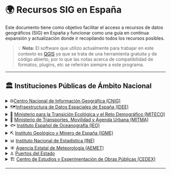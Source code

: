 # 🌍 Recursos SIG en España

Este documento tiene como objetivo facilitar el acceso a recursos de datos geográficos (SIG) en España y funcionar como una guía en continua expansión y actualización donde ir recopilando todos los recursos posibles.

> 💡 **Nota:** El software que utilizo actualmente para trabajar en este contexto es [QGIS](https://www.qgis.org/) ya que se trata de una herramienta gratuita y de código abierto, por lo que las notas acerca de compatibilidad de formatos, plugins, etc se referirán siempre a este programa.

---

## 🏛️ Instituciones Públicas de Ámbito Nacional

<!-- CNIG -->
<details>
<summary>🌐<a href="https://www.cnig.es/">Centro Nacional de Información Geográfica (CNIG)</a></summary>

El CNIG, o Instituto Geográfico Nacional, es un organismo encargado de la producción, actualización y distribución de cartografía oficial en España.

En su centro de [descargas](https://centrodedescargas.cnig.es/CentroDescargas/index.jsp) podemos acceder a sus bases cartográficas y diferentes mapas creados con dichos datos.

Así mismo, el sitio web cuenta con una sección dedicada a la [formación](https://cursos.cnig.es/) en entorno SIG, entre los cuales encontramos una serie de cursos abiertos y gratuitos.
</details>

<!-- IDEE -->
<details>
<summary>🗺️<a href="https://www.idee.es/">Infraestructura de Datos Espaciales de España (IDEE)</a></summary>

Plataforma que integra y distribuye datos espaciales procedentes de diversas fuentes oficiales en España.

Podemos acceder al [catálogo](https://www.idee.es/csw-inspire-idee/srv/eng/catalog.search#/home) de datos y servicios para explorar los diferentes conjuntos de datos, permitiéndonos organizarlos según la temática y la institución de origen.

Así mismo dispone de un [portal](https://www.idee.es/web/idee/centros-de-descarga/estatal) de descargas con links a los catálogos SIG de otras instituciones y ministerios de ámbito nacional, autonómico y local.
</details>

<!-- MITECO -->
<details>
<summary>🌳 <a href="https://www.miteco.gob.es/">Ministerio para la Transición Ecológica y el Reto Demográfico (MITECO)</a></summary>

MITECO gestiona datos sobre medio ambiente, biodiversidad y recursos hídricos en España.

Cuenta con una sección de [SIG](https://www.miteco.gob.es/es/cartografia-y-sig.html) desde la que podemos acceder a los diferentes recursos y servicios del portal.

En [Descargas](https://www.miteco.gob.es/es/cartografia-y-sig/ide/descargas/agua.html) tendremos acceso a las diferentes áreas de actividad en las que se organiza la información geográfica disponible. Estas son:

- 💧 [Agua](https://www.miteco.gob.es/es/cartografia-y-sig/ide/descargas/agua.html)
- 🌲 [Biodiversidad y Bosques](https://www.miteco.gob.es/es/cartografia-y-sig/ide/descargas/biodiversidad.html)
- 🏞️ [Calidad y Evaluación Ambiental](https://www.miteco.gob.es/es/cartografia-y-sig/ide/descargas/calidad-y-evaluacion-ambiental.html)
- 🌡️ [Cambio Climático](https://www.miteco.gob.es/es/cartografia-y-sig/ide/descargas/cambio-climatico.html)
- 🌊 [Costas y Medio Marino](https://www.miteco.gob.es/es/cartografia-y-sig/ide/descargas/costas-medio-marino.html)
- 🏘️ [Reto Demográfico](https://www.miteco.gob.es/es/cartografia-y-sig/ide/descargas/reto-demografico.html)
- 📂 [Otros](https://www.miteco.gob.es/es/cartografia-y-sig/ide/descargas/otros.html)

Así mismo, en la sección [OGC API](https://www.miteco.gob.es/es/cartografia-y-sig/ide/directorio_datos_servicios/servicio-ogc-api.html) disponemos de dos APIs con las que podemos acceder y descargar información geoespacial. Puedes encontrar más información al respecto en la web de [Open Geospatial Consortium](https://ogcapi.ogc.org/)
</details>

<!-- MITMA -->
<details>
<summary>🚆 <a href="https://www.mitma.gob.es/">Ministerio de Transportes, Movilidad y Agenda Urbana (MITMA)</a></summary>

Ministerio responsable de la planificación de infraestructuras y movilidad en España.

En la sección de [Geo-Información](https://www.transportes.gob.es/geoinformacion) podemos acceder a los diferentes servicios que ofrece la web, que incluye el acceso a los portales de otras instituciones. En el apartado **Servicios al Ciudadano** podemos acceder al [Centro de Descargas](http://centrodedescargas.cnig.es/CentroDescargas/catalogo), que nos lleva al catálogo del CNIG.
</details>

<!-- IEO -->
<details>
<summary>🐟 <a href="https://www.ieo.es/">Instituto Español de Oceanografía (IEO)</a></summary>

Organismo dedicado al estudio del medio marino y los recursos pesqueros.

En el apartado **Servicios** podemos acceder al [Catálogo de Datos](http://datos.ieo.es/geonetwork/srv/spa/catalog.search#/home) donde podremos acceder a los datos de las diferentes categorías.
</details>

<!-- IGME -->
<details>
<summary>⛏️ <a href="https://www.igme.es/">Instituto Geológico y Minero de España (IGME)</a></summary>

Organismo que investiga recursos geológicos, mineros e hidrogeológicos en España.

En el [Catálogo de Datos](https://info.igme.es/catalogo/catalog.aspx?catalog=3&shfo=false&shdt=false&master=infoigme&lang=spa&intranet=false) encontramos una lista de recursos que podemos filtrar por localización, tipo de recurso, categoría y formatos disponibles. 
</details>

<!-- INE -->
<details>
<summary>📊 <a href="https://www.ine.es/">Instituto Nacional de Estadística (INE)</a></summary>

Proporciona datos estadísticos y censales georreferenciados.

Desde la página principal podemos acceder al [Portal de Descargas](https://www.ine.es/dyngs/INEbase/es/listaoperaciones.htm) donde veremos la lista de categorías y subcategorías a las que podemos acceder.

En la sección [Datos Abiertos](https://www.ine.es/ss/Satellite?L=es_ES&c=Page&cid=1259942408928&p=1259942408928&pagename=ProductosYServicios%2FPYSLayout) podemos acceder a otra clasificación de datos disponibles.

> **Nota:** GeoInnova ha elaborado una [guía](https://geoinnova.org/blog-territorio/como-integrar-datos-del-ine-en-un-sistema-de-informacion-geografica-sig/) bastante completa para la integración de estadísticas del INE en un proyecto SIG.
</details>

<!-- AEMET -->
<details>
<summary>☀️ <a href="https://www.aemet.es/">Agencia Estatal de Meteorología (AEMET)</a></summary>

Organismo que ofrece información meteorológica y climática de España.

Desde este portal podemos acceder a [AEMET OpenData](https://www.aemet.es/es/datos_abiertos/AEMET_OpenData), una API REST desde la que se pueden descargar los datos públicos de AEMET.

Así mismo, en la sección [Datos Climatológicos](https://www.aemet.es/es/serviciosclimaticos/datosclimatologicos) tenemos acceso a diferentes categorías en las que podemos consultar y descargar diferentes tipos de información estadística y cartográfica.
</details>

<!-- Puertos -->
<details>
<summary>⚓ <a href="https://www.puertos.es/">Puertos del Estado</a></summary>

Entidad que gestiona los datos de los puertos y costas de España.

A través de la pestaña de [Datos](https://www.puertos.es/datos) podemos acceder a los datos económicos y estadísticas disponibles. La plataforma de visualización e interacción con los datos está construida en PowerBi, pero podemos acceder a los archivos que integran cada visualización y descargarlos manualmente.
</details>

<!-- CEDEX -->
<details>
<summary>🏗️ <a href="https://www.cedex.es/">Centro de Estudios y Experimentación de Obras Públicas (CEDEX)</a></summary>

Organismo dependiente del Ministerio de Transportes y Movilidad Sostenible que desarrolla estudios relacionados con la ingeniería y el medio ambiente.

En el apartado de **Contenido Destacado** podemos acceder a la sección de [Bases de Datos y Portales de Información](https://www.cedex.es/bases-de-datos-y-portales-de-informacion), que contiene links a diferentes portales en los que podremos acceder a información geográfica:
- 🌿 [Portal de Restauración Ambiental](https://vegetacionderibera.cedex.es/)
- 📈 [Anuario de Aforos](https://ceh.cedex.es/anuarioaforos/default.asp)
- 🔊 [Sistema de Cartografía sobre el Ruido (SICA)](https://sicaweb.cedex.es/)
- 🌐 [Sistema de Información de la Costa y el Mar (INFOMAR)](https://infomar.miteco.es/)
- 💧 [Red Española de Vigilancia de Isótopos en Precipitación (REVIP)](https://www.cedex.es/centros-laboratorios/centro-estudios-tecnicas-aplicadas-ceta/lineas-actividad/red-espanola-vigilancia-isotopos-precipitacion-revip)
- 🚰 [Sistema Español de Información sobre el Agua (Hispagua)](https://hispagua.cedex.es/)
- ♻️ [Catálogo de Residuos Utilizables en la Construcción](https://www.cedexmateriales.es/)
</details>

---
